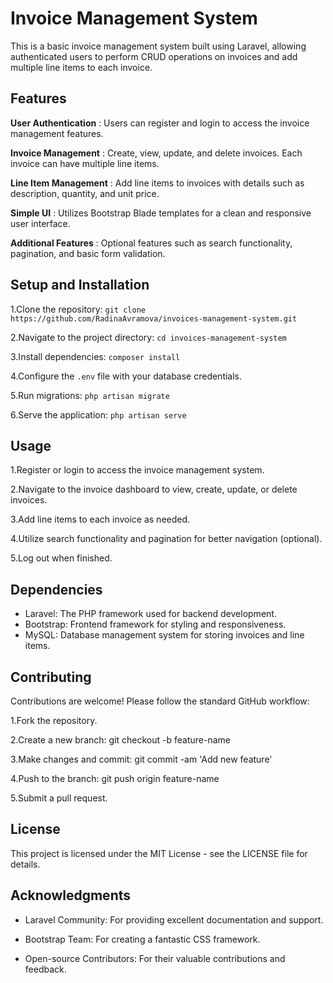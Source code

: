 # Invoice Management System
This is a basic invoice management system built using Laravel, allowing authenticated users to perform CRUD operations on invoices and add multiple line items to each invoice.

## Features

**User Authentication** : Users can register and login to access the invoice management features.

**Invoice Management** : Create, view, update, and delete invoices. Each invoice can have multiple line items.

**Line Item Management** : Add line items to invoices with details such as description, quantity, and unit price.

**Simple UI** : Utilizes Bootstrap Blade templates for a clean and responsive user interface.

**Additional Features** : Optional features such as search functionality, pagination, and basic form validation.

## Setup and Installation
1.Clone the repository: `git clone https://github.com/RadinaAvramova/invoices-management-system.git`

2.Navigate to the project directory: `cd invoices-management-system`

3.Install dependencies: `composer install`

4.Configure the `.env` file with your database credentials.

5.Run migrations: `php artisan migrate`

6.Serve the application: `php artisan serve`

## Usage
1.Register or login to access the invoice management system.

2.Navigate to the invoice dashboard to view, create, update, or delete invoices.

3.Add line items to each invoice as needed.

4.Utilize search functionality and pagination for better navigation (optional).

5.Log out when finished.

## Dependencies
- Laravel: The PHP framework used for backend development.
- Bootstrap: Frontend framework for styling and responsiveness.
- MySQL: Database management system for storing invoices and line items.

## Contributing

Contributions are welcome! Please follow the standard GitHub workflow:

1.Fork the repository.

2.Create a new branch: git checkout -b feature-name

3.Make changes and commit: git commit -am 'Add new feature'

4.Push to the branch: git push origin feature-name

5.Submit a pull request.

## License
This project is licensed under the MIT License - see the LICENSE file for details.

## Acknowledgments

- Laravel Community: For providing excellent documentation and support.

- Bootstrap Team: For creating a fantastic CSS framework.

- Open-source Contributors: For their valuable contributions and feedback.
